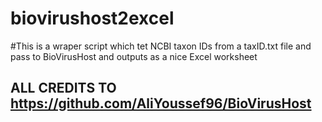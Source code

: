 # biovirushost2excel

#This is a wraper script which tet NCBI taxon IDs from a taxID.txt file and pass to BioVirusHost
and outputs as a nice Excel worksheet
## ALL CREDITS TO https://github.com/AliYoussef96/BioVirusHost
